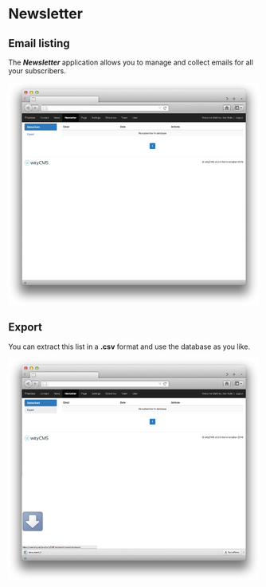 # Newsletter

## Email listing

The ***Newsletter*** application allows you to manage and collect emails for all your subscribers.

![](images/newsletter-01.png)

## Export

You can extract this list in a **.csv** format and use the database as you like. 

![](images/newsletter-02.png)